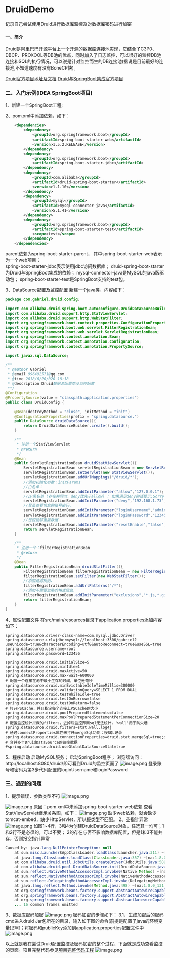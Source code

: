 # DruidDemo
记录自己尝试使用Druid进行数据库监控及对数据库密码进行加密

#### 一、简介
Druid是阿里巴巴开源平台上一个开源的数据库连接池实现，它结合了C3P0、DBCP、PROXOOL等DB池的优点，同时加入了日志监控，可以很好的监控DB池连接和SQL的执行情况，可以说是针对监控而生的DB连接池(据说是目前最好的连接池,不知道速度有没有BoneCP快)。

[Druid官方项目地址及文档](https://github.com/alibaba/druid)
[Druid与SpringBoot集成官方项目](https://github.com/alibaba/druid/tree/master/druid-spring-boot-starter)
### 二、入门示例(IDEA SpringBoot项目)
1、新建一个SpringBoot工程; 

2、pom.xml中添加依赖，如下：
```xml
    <dependencies>
        <dependency>
            <groupId>org.springframework.boot</groupId>
            <artifactId>spring-boot-starter-web</artifactId>
            <version>1.5.2.RELEASE</version>
        </dependency>
		<dependency>
			<groupId>org.springframework.boot</groupId>
			<artifactId>spring-boot-starter-jdbc</artifactId>
		</dependency>
        <dependency>
            <groupId>com.alibaba</groupId>
            <artifactId>druid-spring-boot-starter</artifactId>
            <version>1.1.10</version>
        </dependency>
        <dependency>
            <groupId>mysql</groupId>
            <artifactId>mysql-connector-java</artifactId>
            <version>5.1.41</version>
        </dependency>
		<dependency>
			<groupId>org.springframework.boot</groupId>
			<artifactId>spring-boot-starter-test</artifactId>
			<scope>test</scope>
		</dependency>
	</dependencies>
```
parent依赖为spring-boot-starter-parent，
其中spring-boot-starter-web表示为一个web项目；  
spring-boot-starter-jdbc表示使用jdbc访问数据库；
druid-spring-boot-starter为Druid与SpringBoot集成的依赖；
mysql-connector-java是MySQL的java版驱动包；
spring-boot-starter-test是SpringBoot支持的test包。

3、DataSource配置及监控配置
  新建一个java类，内容如下：
```java
package com.gabriel.druid.config;

import com.alibaba.druid.spring.boot.autoconfigure.DruidDataSourceBuilder;
import com.alibaba.druid.support.http.StatViewServlet;
import com.alibaba.druid.support.http.WebStatFilter;
import org.springframework.boot.context.properties.ConfigurationProperties;
import org.springframework.boot.web.servlet.FilterRegistrationBean;
import org.springframework.boot.web.servlet.ServletRegistrationBean;
import org.springframework.context.annotation.Bean;
import org.springframework.context.annotation.Configuration;
import org.springframework.context.annotation.PropertySource;

import javax.sql.DataSource;

/**
 * @author Gabriel
 * @email 996492571@qq.com
 * @time 2018/6/20/020 18:18
 * @description Druid数据源配置类及监控配置
 **/
@Configuration
@PropertySource(value = "classpath:application.properties")
public class DruidConfig {

    @Bean(destroyMethod = "close", initMethod = "init")
    @ConfigurationProperties(prefix = "spring.datasource.")
    public DataSource druidDataSource(){
        return DruidDataSourceBuilder.create().build();
    }

    /**
     * 注册一个StatViewServlet
     * @return
     */
    @Bean
    public ServletRegistrationBean druidStatViewServlet(){
        ServletRegistrationBean servletRegistrationBean = new ServletRegistrationBean();
        servletRegistrationBean.setServlet(new StatViewServlet());
        servletRegistrationBean.addUrlMappings("/druid/*");
        //添加初始化参数：initParams
        //白名单：
        servletRegistrationBean.addInitParameter("allow","127.0.0.1");
        //IP黑名单 (存在共同时，deny优先于allow) : 如果满足deny的话提示:Sorry, you are not permitted to view this page.
        servletRegistrationBean.addInitParameter("deny","192.168.1.73");
        //登录查看信息的账号密码.
        servletRegistrationBean.addInitParameter("loginUsername","admin");
        servletRegistrationBean.addInitParameter("loginPassword","123456");
        //是否能够重置数据.
        servletRegistrationBean.addInitParameter("resetEnable","false");
        return servletRegistrationBean;
    }

    /**
     * 注册一个：filterRegistrationBean
     * @return
     */
    @Bean
    public FilterRegistrationBean druidStatFilter(){
        FilterRegistrationBean filterRegistrationBean = new FilterRegistrationBean();
        filterRegistrationBean.setFilter(new WebStatFilter());
        //添加过滤规则.
        filterRegistrationBean.addUrlPatterns("/*");
        //添加不需要忽略的格式信息.
        filterRegistrationBean.addInitParameter("exclusions","*.js,*.gif,*.jpg,*.png,*.css,*.ico,/druid/*");
        return filterRegistrationBean;
    }
}
```

4、属性配置文件
在src/main/resources目录下application.properties添加内容如下：
```
spring.datasource.driver-class-name=com.mysql.jdbc.Driver
spring.datasource.url=jdbc:mysql://localhost:3306/gabriel?useUnicode=true&characterEncoding=utf8&autoReconnect=true&useSSL=true
spring.datasource.username=root
spring.datasource.password=123456

spring.datasource.druid.initialSize=5
spring.datasource.druid.minIdle=1
spring.datasource.druid.maxActive=50
spring.datasource.druid.max-wait=600000
# 配置一个连接在池中最小生存的时间，单位是毫秒
spring.datasource.druid.minEvictableIdleTimeMillis=300000
spring.datasource.druid.validationQuery=SELECT 1 FROM DUAL
spring.datasource.druid.testWhileIdle=true
spring.datasource.druid.testOnBorrow=false
spring.datasource.druid.testOnReturn=false
# 打开PSCache，并且指定每个连接上PSCache的大小
spring.datasource.druid.poolPreparedStatements=false
spring.datasource.druid.maxPoolPreparedStatementPerConnectionSize=20
# 配置监控统计拦截的filters，去掉后监控界面sql无法统计，'wall'用于防火墙
spring.datasource.druid.filters=stat,wall,log4j
# 通过connectProperties属性来打开mergeSql功能；慢SQL记录
spring.datasource.druid.connectionProperties=druid.stat.mergeSql=true;druid.stat.slowSqlMillis=5000
# 合并多个DruidDataSource的监控数据
#spring.datasource.druid.useGlobalDataSourceStat=true
```

5、程序启动
启动MySQL服务；
启动SpringBoot程序；
浏览器访问：http://localhost:8080/druid/即可看到Druid的监控页面了
![image.png](https://upload-images.jianshu.io/upload_images/6880015-e1b4f9058c307ae8.png?imageMogr2/auto-orient/strip%7CimageView2/2/w/1240)
登录账号和密码为第3步代码配置的loginUsername和loginPassword

### 三、遇到的问题
1、提示错误，参数类型不符
![image.png](https://upload-images.jianshu.io/upload_images/6880015-b30807b3acfd7c32.png?imageMogr2/auto-orient/strip%7CimageView2/2/w/1240)

![image.png](https://upload-images.jianshu.io/upload_images/6880015-5accac04faf49df8.png?imageMogr2/auto-orient/strip%7CimageView2/2/w/1240)
原因：pom.xml中未添加spring-boot-starter-web依赖
查看StatViewServlet继承关系图，如下：
![image.png](https://upload-images.jianshu.io/upload_images/6880015-7f0e49b3ccc44167.png?imageMogr2/auto-orient/strip%7CimageView2/2/w/1240)
缺少web依赖，就会缺少tomcat-embed，缺少HttpServlet，所以报类型不匹配。
2、空指针异常
![image.png](https://upload-images.jianshu.io/upload_images/6880015-84a23633c30760c5.png?imageMogr2/auto-orient/strip%7CimageView2/2/w/1240)
如图1~4行，3和4为创建DruidDataSource对象，任选其一均可；1和2行不是必须的，可以不要；
2的存在与否不影响数据库配置，但是1和3不能共存，否则报空指针异常
```java
Caused by: java.lang.NullPointerException: null
	at sun.misc.Launcher$AppClassLoader.loadClass(Launcher.java:311) ~[na:1.8.0_131]
	at java.lang.ClassLoader.loadClass(ClassLoader.java:357) ~[na:1.8.0_131]
	at com.alibaba.druid.util.JdbcUtils.createDriver(JdbcUtils.java:589) ~[druid-1.1.10.jar:1.1.10]
	at com.alibaba.druid.pool.DruidDataSource.init(DruidDataSource.java:817) ~[druid-1.1.10.jar:1.1.10]
	at sun.reflect.NativeMethodAccessorImpl.invoke0(Native Method) ~[na:1.8.0_131]
	at sun.reflect.NativeMethodAccessorImpl.invoke(NativeMethodAccessorImpl.java:62) ~[na:1.8.0_131]
	at sun.reflect.DelegatingMethodAccessorImpl.invoke(DelegatingMethodAccessorImpl.java:43) ~[na:1.8.0_131]
	at java.lang.reflect.Method.invoke(Method.java:498) ~[na:1.8.0_131]
	at org.springframework.beans.factory.support.AbstractAutowireCapableBeanFactory.invokeCustomInitMethod(AbstractAutowireCapableBeanFactory.java:1758) ~[spring-beans-4.3.11.RELEASE.jar:4.3.11.RELEASE]
	at org.springframework.beans.factory.support.AbstractAutowireCapableBeanFactory.invokeInitMethods(AbstractAutowireCapableBeanFactory.java:1695) ~[spring-beans-4.3.11.RELEASE.jar:4.3.11.RELEASE]
	at org.springframework.beans.factory.support.AbstractAutowireCapableBeanFactory.initializeBean(AbstractAutowireCapableBeanFactory.java:1624) ~[spring-beans-4.3.11.RELEASE.jar:4.3.11.RELEASE]
	... 16 common frames omitted
```
3、数据库密码加密
  ![image.png](https://upload-images.jianshu.io/upload_images/6880015-78813a79f32be501.png?imageMogr2/auto-orient/strip%7CimageView2/2/w/1240)
密码加密的步骤如下：
3.1、生成加密后的密码
      cmd进入druid Jar包所在的目录，输入如下图的命令(前提是配置了java的环境变量)即可；将密码和publicKey添加到application.properties配置文件中
![image.png](https://upload-images.jianshu.io/upload_images/6880015-0d6adbdce21dfd3b.png?imageMogr2/auto-orient/strip%7CimageView2/2/w/1240)

以上就是我在尝试Druid配置监控及密码加密的整个过程，下面就是成功查看监控的页面。项目完整代码参见[项目完整代码工程](https://github.com/GabrielofGX/DruidDemo)
![image.png](https://upload-images.jianshu.io/upload_images/6880015-c9e4bc7beeea1eab.png?imageMogr2/auto-orient/strip%7CimageView2/2/w/1240)


